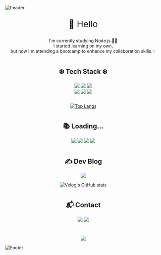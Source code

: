 ![header](https://capsule-render.vercel.app/api?type=transparent&fontColor=72bdfd&height=300&section=header&text=I'm%20Jean&fontSize=90&animation=fadeIn&desc=Someone%20with%20a%20bit%20of%20a%20front%20end%20to%20node.js&descAlignY=65)

<div align="center">
<p style="font-size:2em">🙋 Hello </p><p style="margin-bottom:3em;font-size:1em">I'm currently studying Node.js.🧑‍💻<br>I started learning on my own,<br>but now I'm attending a bootcamp to enhance my collaboration skills.✨</p>

<div style="margin-top:3em">
    <h2>❄️ Tech Stack ❄️</h2>
    <img src="https://img.shields.io/badge/Javascript-F7DF1E?style=for-the-badge&logo=javascript&logoColor=white"/>
    <img src="https://img.shields.io/badge/Node.js-339933?style=for-the-badge&logo=nodedotjs&logoColor=white"/>
    <img src="https://img.shields.io/badge/Express-000000?style=for-the-badge&logo=express&logoColor=white"/><br>
    <img src="https://img.shields.io/badge/Mongodb-47A248?style=for-the-badge&logo=mongodb&logoColor=white"/>
    <img src="https://img.shields.io/badge/Mongoose-880000?style=for-the-badge&logo=mongoose&logoColor=white"/>
    <img src="https://img.shields.io/badge/CreateReactApp-09D3AC?style=for-the-badge&logo=createreactapp&logoColor=white"/>
    <div style="margin-bottom:2em"></div>

[![Top Langs](https://github-readme-stats.vercel.app/api/top-langs/?username=jw01987&layout=compact)](https://github.com/jw01987/github-readme-stats)

</div>

<div style="margin-top:3em">
    <h2>📚 Loading...</h2>
    <img src="https://img.shields.io/badge/nest.js-E0234E?style=for-the-badge&logo=nestjs&logoColor=white"/>
    <img src="https://img.shields.io/badge/next.js-000000?style=for-the-badge&logo=nextdotjs&logoColor=white"/>
    <img src="https://img.shields.io/badge/aws-232F3E?style=for-the-badge&logo=amazonaws&logoColor=white"/>
    <img src="https://img.shields.io/badge/mysql-4479A1?style=for-the-badge&logo=mysql&logoColor=white"/>
</div>

<div style="margin-top:3em">
    <h2>✍️ Dev Blog</h2>
 <a href="https://velog.io/@jw01987" ><img src="https://img.shields.io/badge/Velog-20C997?style=for-the-badge&logo=velog&logoColor=white"/></a>

[![Velog's GitHub stats](https://velog-readme-stats.vercel.app/api/list?name=jw01987)](https://velog.io/@jw01987)

</div>
<div style="margin:3em 0 3em 0">
    <h2>📬 Contact</h2>
  
  <a href="mailto:etnpfj@gmail.com" ><img src="https://img.shields.io/badge/gmail-EA4335?style=for-the-badge&logo=gmail&logoColor=white"/></a>
  <a href="https://github.com/JW01987" ><img src="https://img.shields.io/badge/github-181717?style=for-the-badge&logo=github&logoColor=white"/></a>
</div>
<a href="https://hits.seeyoufarm.com"><img src="https://hits.seeyoufarm.com/api/count/incr/badge.svg?url=https%3A%2F%2Fgithub.com%2FJW01987&count_bg=%23BDE0FE&title_bg=%23000000&icon=github.svg&icon_color=%23FFFFFF&title=Visit&edge_flat=false"/></a>
</div>

![Footer](https://capsule-render.vercel.app/api?type=waving&color=0:bde0fe,100:72bdfd&height=200&section=footer)
